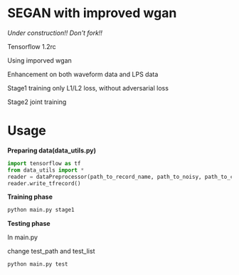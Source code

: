# SEGAN with improved wgan

*Under construction!! Don't fork!!*

Tensorflow 1.2rc

Using imporved wgan

Enhancement on both waveform data and LPS data

Stage1 training only L1/L2 loss, without adversarial loss

Stage2 joint training

# Usage #

__Preparing data(data_utils.py)__

```python
import tensorflow as tf
from data_utils import *
reader = dataPreprocessor(path_to_record_name, path_to_noisy, path_to_clean, use_waveform=True)
reader.write_tfrecord()
```

__Training phase__

```bash
python main.py stage1
```
__Testing phase__

In main.py

change test_path and test_list

```bash
python main.py test
```

